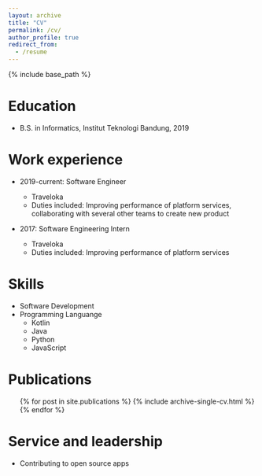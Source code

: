 ```yaml
---
layout: archive
title: "CV"
permalink: /cv/
author_profile: true
redirect_from:
  - /resume
---
```


{% include base_path %}

Education
======
* B.S. in Informatics, Institut Teknologi Bandung, 2019

Work experience
======
* 2019-current: Software Engineer
  * Traveloka
  * Duties included: Improving performance of platform services, collaborating with several other teams to create new product

* 2017: Software Engineering Intern
  * Traveloka
  * Duties included: Improving performance of platform services
  
Skills
======
* Software Development
* Programming Languange
  * Kotlin
  * Java
  * Python
  * JavaScript

Publications
======
  <ul>{% for post in site.publications %}
    {% include archive-single-cv.html %}
  {% endfor %}</ul>
  
Service and leadership
======
* Contributing to open source apps
